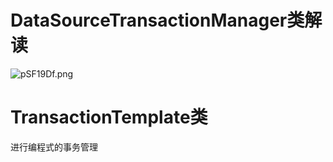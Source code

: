 # DataSourceTransactionManager类解读

![pSF19Df.png](https://s1.ax1x.com/2023/01/04/pSF19Df.png)



# TransactionTemplate类

进行编程式的事务管理